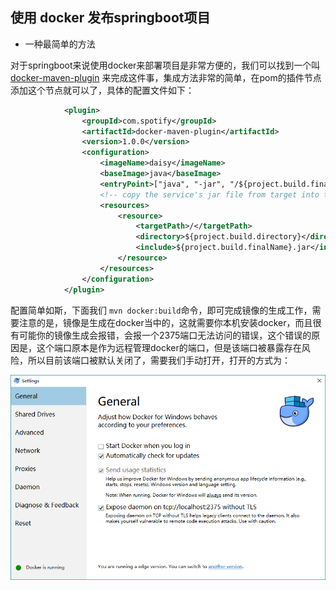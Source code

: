 ## 使用 docker 发布springboot项目

- 一种最简单的方法

对于springboot来说使用docker来部署项目是非常方便的，我们可以找到一个叫 [docker-maven-plugin](https://github.com/spotify/docker-maven-plugin) 来完成这件事，集成方法非常的简单，在pom的插件节点添加这个节点就可以了，具体的配置文件如下：

````xml
            <plugin>
                <groupId>com.spotify</groupId>
                <artifactId>docker-maven-plugin</artifactId>
                <version>1.0.0</version>
                <configuration>
                    <imageName>daisy</imageName>
                    <baseImage>java</baseImage>
                    <entryPoint>["java", "-jar", "/${project.build.finalName}.jar"]</entryPoint>
                    <!-- copy the service's jar file from target into the root directory of the image -->
                    <resources>
                        <resource>
                            <targetPath>/</targetPath>
                            <directory>${project.build.directory}</directory>
                            <include>${project.build.finalName}.jar</include>
                        </resource>
                    </resources>
                </configuration>
            </plugin>
````

配置简单如斯，下面我们 ````mvn docker:build````命令，即可完成镜像的生成工作，需要注意的是，镜像是生成在docker当中的，这就需要你本机安装docker，而且很有可能你的镜像生成会报错，会报一个2375端口无法访问的错误，这个错误的原因是，这个端口原本是作为远程管理docker的端口，但是该端口被暴露存在风险，所以目前该端口被默认关闭了，需要我们手动打开，打开的方式为：

![](/img/springboot/docker.png)

